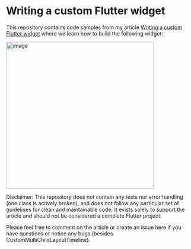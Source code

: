 # Writing a custom Flutter widget

This repository contains code samples from my article [Writing a custom Flutter widget](https://github.com/ajgreenman/custom-flutter-widget/) where we learn how to build the following widget:

<img width="397" alt="image" src="https://user-images.githubusercontent.com/7976751/159184527-8c2960e4-1f1f-43f2-9f46-e34c06aa952f.png">

Disclaimer: This repository does not contain any tests nor error handling (one class is actively broken), and does not follow any particular set of guidelines for clean and maintainable code. It exists solely to support the article and should not be considered a complete Flutter project.

Please feel free to comment on the article or create an issue here if you have questions or notice any bugs (besides CustomMultiChildLayoutTimeline).

